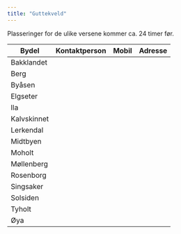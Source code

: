 ```yaml
---
title: "Guttekveld"
---
```


Plasseringer for de ulike versene kommer ca. 24 timer før.

Bydel  | Kontaktperson  | Mobil  | Adresse
------------- | ------------- | ------------- | -------------
Bakklandet  |   |   | 
Berg  |   |   | 
Byåsen  |   |   | 
Elgseter  |   |   | 
Ila  |   |   | 
Kalvskinnet  |   |   | 
Lerkendal  |   |   | 
Midtbyen  |   |   | 
Moholt  |   |   | 
Møllenberg  |   |   | 
Rosenborg  |   |   | 
Singsaker  |   |   | 
Solsiden  |   |   | 
Tyholt  |   |   | 
Øya  |   |   |